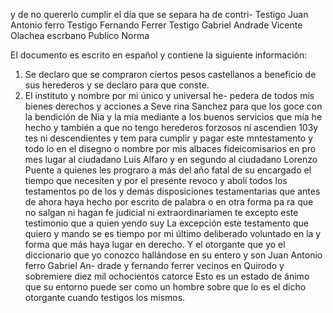 y de no quererlo cumplir el día que se separa ha de contri-
Testigo Juan Antonio ferro
Testigo Fernando Ferrer
Testigo Gabriel Andrade
Vicente Olachea
escrbano Publico
Norma

El documento es escrito en español y contiene la siguiente información:

1. Se declaro que se compraron ciertos pesos castellanos a beneficio de sus herederos y se declaro para que conste.
2. El instituto y nombre por mi único y universal he-
pedera de todos mis bienes derechos y acciones a Seve
rina Sanchez para que los goce con la bendición de Nia
y la mía mediante a los buenos servicios que mía he hecho
y también a que no tengo herederos forzosos ni ascendien
103y
tes ni descendientes
y tem para cumplir y pagar este mntestamento y todo lo en
el disegno o nombre por mis albaces fideicomisarios en pro
mes lugar al ciudadano Luis Alfaro y en segundo al ciudadano Lorenzo Puente a quienes les prograro a más del año fatal de su encargado el tiempo que necesiten
y por el presente revoco y abolí todos los testamentos po
de los y demás disposiciones testamentarias que antes de ahora haya hecho por escrito de palabra o en otra forma pa ra que no salgan ni hagan fe judicial ni extraordinariamen te excepto este testimonio que a quien yendo suy
La excepción este testamento que quiero y mando se es tiempo por mi último deliberado voluntado en la y forma que más haya lugar en derecho. Y el otorgante que yo el diccionario que yo conozco hallándose en su entero y son
Juan Antonio ferro Gabriel An- drade y fernando ferrer vecinos en Quirodo y sobremiere diez mil ochocientos catorce
Esto es un estado de ánimo que su entorno puede ser como un hombre sobre que lo es el dicho otorgante cuando testigos los mismos.